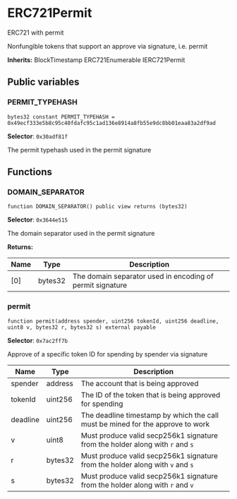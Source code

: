 

# ERC721Permit


ERC721 with permit

Nonfungible tokens that support an approve via signature, i.e. permit

**Inherits:** BlockTimestamp ERC721Enumerable IERC721Permit

## Public variables
### PERMIT_TYPEHASH
```solidity
bytes32 constant PERMIT_TYPEHASH = 0x49ecf333e5b8c95c40fdafc95c1ad136e8914a8fb55e9dc8bb01eaa83a2df9ad
```
**Selector**: `0x30adf81f`

The permit typehash used in the permit signature



## Functions
### DOMAIN_SEPARATOR

```solidity
function DOMAIN_SEPARATOR() public view returns (bytes32)
```
**Selector**: `0x3644e515`

The domain separator used in the permit signature

**Returns:**

| Name | Type | Description |
| ---- | ---- | ----------- |
| [0] | bytes32 | The domain separator used in encoding of permit signature |

### permit

```solidity
function permit(address spender, uint256 tokenId, uint256 deadline, uint8 v, bytes32 r, bytes32 s) external payable
```
**Selector**: `0x7ac2ff7b`

Approve of a specific token ID for spending by spender via signature

| Name | Type | Description |
| ---- | ---- | ----------- |
| spender | address | The account that is being approved |
| tokenId | uint256 | The ID of the token that is being approved for spending |
| deadline | uint256 | The deadline timestamp by which the call must be mined for the approve to work |
| v | uint8 | Must produce valid secp256k1 signature from the holder along with `r` and `s` |
| r | bytes32 | Must produce valid secp256k1 signature from the holder along with `v` and `s` |
| s | bytes32 | Must produce valid secp256k1 signature from the holder along with `r` and `v` |

